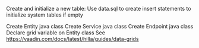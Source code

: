 Create and initialize a new table:
Use data.sql to create insert statements to initialize system tables if empty


Create Entity java class 
Create Service java class
Create Endpoint java class
Declare grid variable on Entity class
See https://vaadin.com/docs/latest/hilla/guides/data-grids
